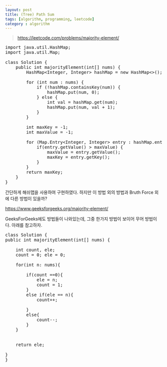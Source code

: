 ```yaml
---
layout: post
title: (Tree) Path Sum 
tags: [algorithm, programming, leetcode]
category : algorithm
---
```


> <https://leetcode.com/problems/majority-element/>

<pre class="prettyprint">
import java.util.HashMap;
import java.util.Map;

class Solution {
    public int majorityElement(int[] nums) {
        HashMap&lt;Integer, Integer&gt; hashMap = new HashMap&lt;&gt;();

        for (int num : nums) {
            if (!hashMap.containsKey(num)) {
                hashMap.put(num, 0);
            } else {
                int val = hashMap.get(num);
                hashMap.put(num, val + 1);
            }
        }

        int maxKey = -1;
        int maxValue = -1;

        for (Map.Entry&lt;Integer, Integer&gt; entry : hashMap.entrySet()) {
            if(entry.getValue() &gt; maxValue) {
                maxValue = entry.getValue();
                maxKey = entry.getKey();
            }
        }
        return maxKey;
    }
}
</pre>

간단하게 해쉬맵을 사용하여 구현하였다. 하지만 이 방법 외의 방법과 Bruth Force 외에 다른 방법이 있을까?

<https://www.geeksforgeeks.org/majority-element/>

GeeksForGeeks에도 방법들이 나와있는데, 그중 한가지 방법이 보이어 무어 방법이다. 아래를 참고하자.

<pre class="prettyprint">
class Solution {
public int majorityElement(int[] nums) {

    int count, ele;
    count = 0; ele = 0;
    
    for(int n: nums){
        
        if(count ==0){
            ele = n;
            count = 1;
        }
        else if(ele == n){
            count++;
            
        }
        else{
            count--;
        }
    }
    
    
    return ele;
    
}
}
</pre>